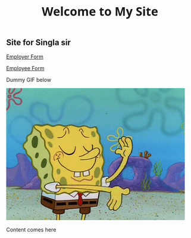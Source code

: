 <!--
---
layout : default
---
-->

<!--[if lt IE 7]>      <html class="no-js lt-ie9 lt-ie8 lt-ie7"> <![endif]-->
<!--[if IE 7]>         <html class="no-js lt-ie9 lt-ie8"> <![endif]-->
<!--[if IE 8]>         <html class="no-js lt-ie9"> <![endif]-->
<!--[if gt IE 8]><!--> <html class="no-js"> <!--<![endif]-->
<head>
<meta charset="utf-8">
<meta http-equiv="X-UA-Compatible" content="IE=edge,chrome=1">

<!--
<title>Site for Singla Sir</title>
-->

<!--iOS -->
<meta name="viewport" content="width=device-width, initial-scale=1.0">

<!-- Place favicon.ico and apple-touch-icon.png in the root directory -->

<link rel="stylesheet" href="css/normalize.css">
<link rel="stylesheet" href="css/main.css">

<script src="js/vendor/modernizr-2.6.2.min.js"></script>

<style type="text/css">

.entry-title
{
height: 100%;
/* The html and body elements cannot have any padding or margin. */
margin: 0;
font-size: 14px;
font-family: 'Open Sans', sans-serif;
font-size: 32px;
margin-bottom: 3px;
}

.entry-header
{
text-align: center;
margin: 0 auto 50px auto;
width: 80%;
max-width: 978px;
position: relative;
z-index: 10001;
}

</style>

</head>

<body class="demo">

<!--[if lt IE 7]>
<p class="chromeframe">You are using an <strong>outdated</strong> browser. Please <a href="http://browsehappy.com/">upgrade your browser</a> or <a href="http://www.google.com/chromeframe/?redirect=true">activate Google Chrome Frame</a> to improve your experience.</p>
<![endif]-->

<!-- Demo content -->

<div id="demo-content">

<div id="loader-wrapper">

<header class="entry-header">

<h1 class="entry-title">Welcome to My Site</h1>

</header>

<div id="loader"></div>

<div class="loader-section section-left"></div>
<div class="loader-section section-right"></div>

</div>

<div id="content" markdown="1">

## Site for Singla sir

[Employer Form](https://goo.gl/forms/USKwN4lJoKBIawTo2)

[Employee Form](https://goo.gl/forms/Ii9ndq99mcpcFnJt2)

Dummy GIF below

<img src = "image/image.gif" alt = "Dummy Gif">

Content comes here

</div>

</div>

<!-- /Demo content -->

<script>window.jQuery || document.write('<script src="js/vendor/jquery-1.9.1.min.js"><\/script>')</script>
<script src="js/main.js"></script>

</body>
